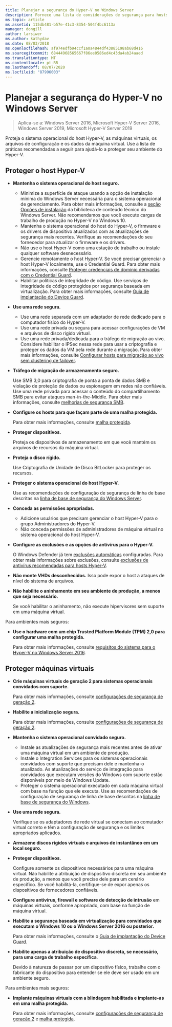 ```yaml
---
title: Planejar a segurança do Hyper-V no Windows Server
description: Fornece uma lista de considerações de segurança para hosts e máquinas virtuais do Hyper-v
ms.topic: article
ms.assetid: 115db481-b57e-41c3-8354-504f4bc6113a
manager: dongill
author: larsiwer
ms.author: kathydav
ms.date: 08/03/2018
ms.openlocfilehash: af974edfb94ccf1a0a4844df43885198ab68d416
ms.sourcegitcommit: 68444968565667f86ee0586ed4c43da4ab24aaed
ms.translationtype: MT
ms.contentlocale: pt-BR
ms.lasthandoff: 08/07/2020
ms.locfileid: "87996003"
---
```

# <a name="plan-for-hyper-v-security-in-windows-server"></a>Planejar a segurança do Hyper-V no Windows Server

>Aplica-se a: Windows Server 2016, Microsoft Hyper-V Server 2016, Windows Server 2019, Microsoft Hyper-V Server 2019

Proteja o sistema operacional do host Hyper-V, as máquinas virtuais, os arquivos de configuração e os dados da máquina virtual. Use a lista de práticas recomendadas a seguir para ajudá-lo a proteger seu ambiente do Hyper-V.

## <a name="secure-the-hyper-v-host"></a>Proteger o host Hyper-V
- **Mantenha o sistema operacional do host seguro.**
    - Minimize a superfície de ataque usando a opção de instalação mínima do Windows Server necessária para o sistema operacional de gerenciamento. Para obter mais informações, consulte a [seção Opções de instalação](../../../get-started-19/install-upgrade-migrate-19.md) da biblioteca de conteúdo técnico do Windows Server. Não recomendamos que você execute cargas de trabalho de produção no Hyper-V no Windows 10.
    - Mantenha o sistema operacional do host do Hyper-V, o firmware e os drivers de dispositivo atualizados com as atualizações de segurança mais recentes. Verifique as recomendações do seu fornecedor para atualizar o firmware e os drivers.
    - Não use o host Hyper-V como uma estação de trabalho ou instale qualquer software desnecessário.
    - Gerencie remotamente o host Hyper-V. Se você precisar gerenciar o host Hyper-V localmente, use o Credential Guard. Para obter mais informações, consulte [Proteger credenciais de domínio derivadas com o Credential Guard](/windows/access-protection/credential-guard/credential-guard).
    - Habilitar políticas de integridade de código. Use serviços de integridade de código protegidos por segurança baseada em virtualização. Para obter mais informações, consulte [Guia de implantação do Device Guard](/windows/device-security/device-guard/device-guard-deployment-guide).
- **Use uma rede segura.**
    - Use uma rede separada com um adaptador de rede dedicado para o computador físico do Hyper-V.
    - Use uma rede privada ou segura para acessar configurações de VM e arquivos de disco rígido virtual.
    - Use uma rede privada/dedicada para o tráfego de migração ao vivo. Considere habilitar o IPSec nessa rede para usar a criptografia e proteger os dados da VM pela rede durante a migração. Para obter mais informações, consulte [Configurar hosts para migração ao vivo sem clustering de failover](../deploy/set-up-hosts-for-live-migration-without-failover-clustering.md).
- **Tráfego de migração de armazenamento seguro.**

    Use SMB 3,0 para criptografia de ponta a ponta de dados SMB e violação de proteção de dados ou espionagem em redes não confiáveis. Use uma rede privada para acessar o conteúdo do compartilhamento SMB para evitar ataques man-in-the-Middle. Para obter mais informações, consulte [melhorias de segurança SMB](/previous-versions/windows/it-pro/windows-server-2012-R2-and-2012/dn551363(v=ws.11)).
- **Configure os hosts para que façam parte de uma malha protegida.**

    Para obter mais informações, consulte [malha protegida](../../../security/guarded-fabric-shielded-vm/guarded-fabric-and-shielded-vms-top-node.md).
- **Proteger dispositivos.**

    Proteja os dispositivos de armazenamento em que você mantém os arquivos de recursos da máquina virtual.

- **Proteja o disco rígido.**

    Use Criptografia de Unidade de Disco BitLocker para proteger os recursos.

- **Proteger o sistema operacional do host Hyper-V.**

    Use as recomendações de configuração de segurança de linha de base descritas na [linha de base de segurança do Windows Server](/windows/device-security/windows-security-baselines).

- **Conceda as permissões apropriadas.**
    - Adicione usuários que precisam gerenciar o host Hyper-V para o grupo Administradores do Hyper-V.
    - Não conceda permissões de administradores de máquina virtual no sistema operacional do host Hyper-V.

- **Configure as exclusões e as opções de antivírus para o Hyper-V.**

    O Windows Defender já tem [exclusões automáticas](/windows/security/threat-protection/windows-defender-antivirus/configure-server-exclusions-windows-defender-antivirus) configuradas. Para obter mais informações sobre exclusões, consulte [exclusões de antivírus recomendadas para hosts Hyper-V](https://support.microsoft.com/kb/3105657).

- **Não monte VHDs desconhecidos.** Isso pode expor o host a ataques de nível do sistema de arquivos.

- **Não habilite o aninhamento em seu ambiente de produção, a menos que seja necessário.**

    Se você habilitar o aninhamento, não execute hipervisores sem suporte em uma máquina virtual.

Para ambientes mais seguros:

- **Use o hardware com um chip Trusted Platform Module (TPM) 2,0 para configurar uma malha protegida.**

    Para obter mais informações, consulte [requisitos do sistema para o Hyper-V no Windows Server 2016](../system-requirements-for-hyper-v-on-windows.md).

## <a name="secure-virtual-machines"></a>Proteger máquinas virtuais
- **Crie máquinas virtuais de geração 2 para sistemas operacionais convidados com suporte.**

    Para obter mais informações, consulte [configurações de segurança de geração 2](../learn-more/Generation-2-virtual-machine-security-settings-for-Hyper-V.md).

- **Habilite a inicialização segura.**

    Para obter mais informações, consulte [configurações de segurança de geração 2](../learn-more/Generation-2-virtual-machine-security-settings-for-Hyper-V.md).

- **Mantenha o sistema operacional convidado seguro.**

    - Instale as atualizações de segurança mais recentes antes de ativar uma máquina virtual em um ambiente de produção.
    - Instale o Integration Services para os sistemas operacionais convidados com suporte que precisam dele e mantenha-o atualizado. As atualizações do serviço de integração para convidados que executam versões do Windows com suporte estão disponíveis por meio de Windows Update.
    - Proteger o sistema operacional executado em cada máquina virtual com base na função que ele executa. Use as recomendações de configuração de segurança de linha de base descritas na [linha de base de segurança do Windows](/windows/device-security/windows-security-baselines).

- **Use uma rede segura.**

    Verifique se os adaptadores de rede virtual se conectam ao comutador virtual correto e têm a configuração de segurança e os limites apropriados aplicados.

- **Armazene discos rígidos virtuais e arquivos de instantâneo em um local seguro.**

- **Proteger dispositivos.**

    Configure somente os dispositivos necessários para uma máquina virtual. Não habilite a atribuição de dispositivo discreta em seu ambiente de produção, a menos que você precise dele para um cenário específico. Se você habilitá-la, certifique-se de expor apenas os dispositivos de fornecedores confiáveis.

- **Configure antivírus, firewall e software de detecção de intrusão** em máquinas virtuais, conforme apropriado, com base na função de máquina virtual.

- **Habilite a segurança baseada em virtualização para convidados que executam o Windows 10 ou o Windows Server 2016 ou posterior.**

    Para obter mais informações, consulte o [Guia de implantação do Device Guard](/windows/device-security/device-guard/device-guard-deployment-guide).

- **Habilite apenas a atribuição de dispositivo discreta, se necessário, para uma carga de trabalho específica**.

    Devido à natureza de passar por um dispositivo físico, trabalhe com o fabricante do dispositivo para entender se ele deve ser usado em um ambiente seguro.

Para ambientes mais seguros:

- **Implante máquinas virtuais com a blindagem habilitada e implante-as em uma malha protegida.**

    Para obter mais informações, consulte [configurações de segurança de geração 2](../learn-more/Generation-2-virtual-machine-security-settings-for-Hyper-V.md) e [malha protegida](../../../security/guarded-fabric-shielded-vm/guarded-fabric-and-shielded-vms-top-node.md).